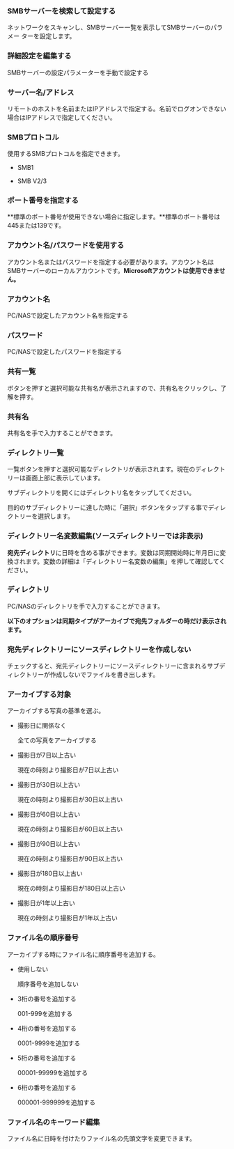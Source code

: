 ### SMBサーバーを検索して設定する

ネットワークをスキャンし、SMBサーバー一覧を表示してSMBサーバーのパラメー ターを設定します。 

### 詳細設定を編集する

SMBサーバーの設定パラメーターを手動で設定する 

### サーバー名/アドレス

リモートのホストを名前またはIPアドレスで指定する。名前でログオンできない場合はIPアドレスで指定してください。 

### SMBプロトコル

使用するSMBプロトコルを指定できます。

- SMB1

- SMB V2/3

### ポート番号を指定する

**標準のポート番号が使用できない場合に指定します。**標準のポート番号は445または139です。 

### アカウント名/パスワードを使用する

アカウント名またはパスワードを指定する必要があります。アカウント名はSMBサーバーのローカルアカウントです。**Microsoftアカウントは使用できません。** 

### アカウント名

PC/NASで設定したアカウント名を指定する 

### パスワード

PC/NASで設定したパスワードを指定する 

### 共有一覧

ボタンを押すと選択可能な共有名が表示されますので、共有名をクリックし、了解を押す。 

### 共有名

共有名を手で入力することができます。 

### ディレクトリ一覧

一覧ボタンを押すと選択可能なディレクトリが表示されます。現在のディレクトリーは画面上部に表示しています。

サブディレクトリを開くにはディレクトリ名をタップしてください。

目的のサブディレクトリーに達した時に「選択」ボタンをタップする事でディレクトリーを選択します。 

### ディレクトリー名変数編集(ソースディレクトリーでは非表示)

**宛先ディレクトリ**に日時を含める事ができます。変数は同期開始時に年月日に変換されます。変数の詳細は「ディレクトリー名変数の編集」を押して確認してください。 

### ディレクトリ

PC/NASのディレクトリを手で入力することができます。 

**以下のオプションは同期タイプがアーカイブで宛先フォルダーの時だけ表示されます。**

### 宛先ディレクトリーにソースディレクトリーを作成しない

チェックすると、宛先ディレクトリーにソースディレクトリーに含まれるサブディレクトリーが作成しないでファイルを書き出します。 

### アーカイブする対象

アーカイブする写真の基準を選ぶ。

- 撮影日に関係なく

  全ての写真をアーカイブする

- 撮影日が7日以上古い

  現在の時刻より撮影日が7日以上古い

- 撮影日が30日以上古い

  現在の時刻より撮影日が30日以上古い

- 撮影日が60日以上古い

  現在の時刻より撮影日が60日以上古い

- 撮影日が90日以上古い

  現在の時刻より撮影日が90日以上古い

- 撮影日が180日以上古い

  現在の時刻より撮影日が180日以上古い

- 撮影日が1年以上古い

  現在の時刻より撮影日が1年以上古い

### ファイル名の順序番号

アーカイブする時にファイル名に順序番号を追加する。

- 使用しない

  順序番号を追加しない

- 3桁の番号を追加する

  001-999を追加する

- 4桁の番号を追加する

  0001-9999を追加する

- 5桁の番号を追加する

  00001-99999を追加する

- 6桁の番号を追加する

  000001-999999を追加する

### ファイル名のキーワード編集

ファイル名に日時を付けたりファイル名の先頭文字を変更できます。

